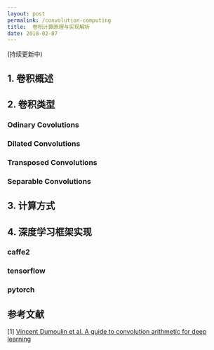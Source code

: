 ```yaml
---
layout: post
permalink: /convolution-computing
title:  卷积计算原理与实现解析
date: 2018-02-07
---
```


 
(持续更新中)

## 1. 卷积概述
## 2. 卷积类型
### Odinary Covolutions
### Dilated Convolutions
### Transposed Convolutions
### Separable Convolutions

## 3. 计算方式
## 4. 深度学习框架实现
### caffe2
### tensorflow
### pytorch

## 参考文献
[1] [Vincent Dumoulin et al. A guide to convolution arithmetic for deep learning](https://arxiv.org/pdf/1603.07285.pdf)
